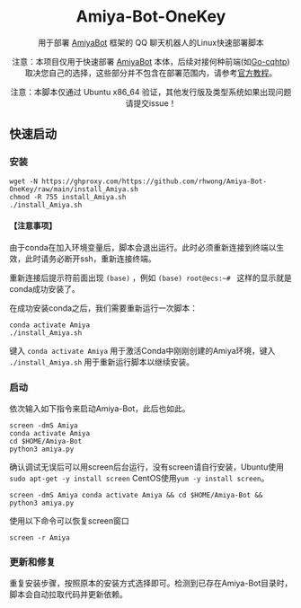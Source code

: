 <div align="center">

# Amiya-Bot-OneKey

用于部署 [AmiyaBot](https://github.com/AmiyaBot/Amiya-Bot) 框架的 QQ 聊天机器人的Linux快速部署脚本<br>

注意：本项目仅用于快速部署 [AmiyaBot](https://github.com/AmiyaBot/Amiya-Bot) 本体，后续对接何种前端(如[Go-cqhtp](https://github.com/Mrs4s/go-cqhttp/))取决您自己的选择，这些部分并不包含在部署范围内，请参考[官方教程](https://www.amiyabot.com/guide/deploy/console/configure.html)。

注意：本脚本仅通过 Ubuntu x86_64 验证，其他发行版及类型系统如果出现问题请提交issue！

</div>
<!-- projectInfo end -->

## 快速启动

### 安装

```shell
wget -N https://ghproxy.com/https://github.com/rhwong/Amiya-Bot-OneKey/raw/main/install_Amiya.sh
chmod -R 755 install_Amiya.sh
./install_Amiya.sh
```
#### 【注意事项】

由于conda在加入环境变量后，脚本会退出运行。此时必须重新连接到终端以生效，此时请务必断开ssh，重新连接终端。

重新连接后提示符前面出现 `(base)` ，例如 `(base) root@ecs:~# ` 这样的显示就是conda成功安装了。

在成功安装conda之后，我们需要重新运行一次脚本：

```shell
conda activate Amiya
./install_Amiya.sh
```

键入 `conda activate Amiya` 用于激活Conda中刚刚创建的Amiya环境，键入 `./install_Amiya.sh` 用于重新运行脚本以继续安装。

### 启动

依次输入如下指令来启动Amiya-Bot，此后也如此。

```shell
screen -dmS Amiya
conda activate Amiya
cd $HOME/Amiya-Bot
python3 amiya.py
```
确认调试无误后可以用screen后台运行，没有screen请自行安装，Ubuntu使用 `sudo apt-get -y install screen` CentOS使用`yum -y install screen`。

```shell
screen -dmS Amiya conda activate Amiya && cd $HOME/Amiya-Bot && python3 amiya.py
```
使用以下命令可以恢复screen窗口

```shell
screen -r Amiya
```

### 更新和修复

重复安装步骤，按照原本的安装方式选择即可。检测到已存在Amiya-Bot目录时，脚本会自动拉取代码并更新依赖。